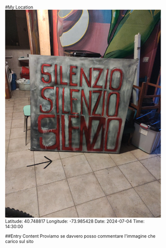 #My Location
![Location Image](IMG_20240621_005511.jpg) 
Latitude: 40.748817 
Longitude: -73.985428 
Date: 2024-07-04 
Time: 14:30:00 

##Entry Content
Proviamo se davvero posso commentare l'immagine che carico sul sito
